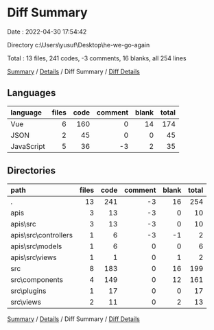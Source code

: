 # Diff Summary

Date : 2022-04-30 17:54:42

Directory c:\Users\yusuf\Desktop\he-we-go-again

Total : 13 files,  241 codes, -3 comments, 16 blanks, all 254 lines

[Summary](results.md) / [Details](details.md) / Diff Summary / [Diff Details](diff-details.md)

## Languages
| language | files | code | comment | blank | total |
| :--- | ---: | ---: | ---: | ---: | ---: |
| Vue | 6 | 160 | 0 | 14 | 174 |
| JSON | 2 | 45 | 0 | 0 | 45 |
| JavaScript | 5 | 36 | -3 | 2 | 35 |

## Directories
| path | files | code | comment | blank | total |
| :--- | ---: | ---: | ---: | ---: | ---: |
| . | 13 | 241 | -3 | 16 | 254 |
| apis | 3 | 13 | -3 | 0 | 10 |
| apis\src | 3 | 13 | -3 | 0 | 10 |
| apis\src\controllers | 1 | 6 | -3 | -1 | 2 |
| apis\src\models | 1 | 6 | 0 | 0 | 6 |
| apis\src\views | 1 | 1 | 0 | 1 | 2 |
| src | 8 | 183 | 0 | 16 | 199 |
| src\components | 4 | 149 | 0 | 12 | 161 |
| src\plugins | 1 | 17 | 0 | 0 | 17 |
| src\views | 2 | 11 | 0 | 2 | 13 |

[Summary](results.md) / [Details](details.md) / Diff Summary / [Diff Details](diff-details.md)